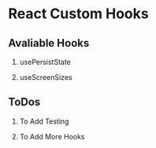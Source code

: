 # React Custom Hooks

## Avaliable Hooks

1.  usePersistState

2.  useScreenSizes

## ToDos

1.  To Add Testing

2.  To Add More Hooks
